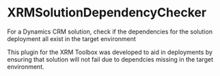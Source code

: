 # XRMSolutionDependencyChecker
For a Dynamics CRM solution, check if the dependencies for the solution deployment all exist in the target environment

This plugin for the XRM Toolbox was developed to aid in deployments by ensuring that solution will not fail due to dependcies missing in the target environment.
